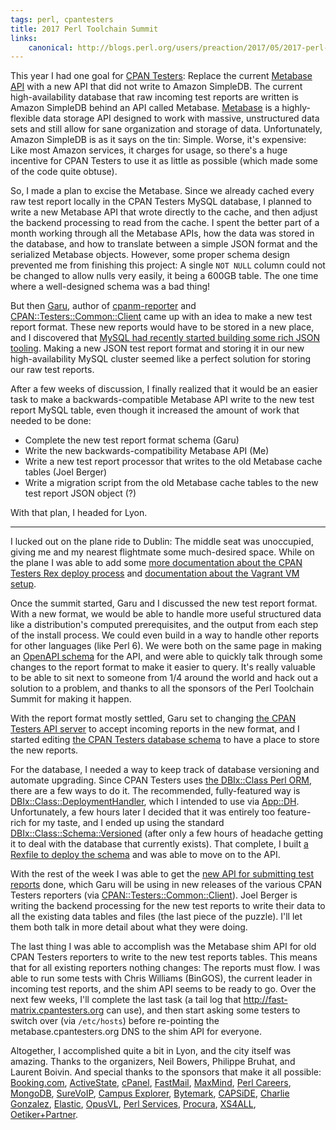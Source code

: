 ```yaml
---
tags: perl, cpantesters
title: 2017 Perl Toolchain Summit
links:
    canonical: http://blogs.perl.org/users/preaction/2017/05/2017-perl-toolchain-summit.html
---
```


This year I had one goal for [CPAN Testers](http://cpantesters.org):
Replace the current [Metabase API](http://metabase.cpantesters.org) with
a new API that did not write to Amazon SimpleDB. The current
high-availability database that raw incoming test reports are written is
Amazon SimpleDB behind an API called Metabase.
[Metabase](http://metacpan.org/pod/Metabase) is a highly-flexible data
storage API designed to work with massive, unstructured data sets and
still allow for sane organization and storage of data. Unfortunately,
Amazon SimpleDB is as it says on the tin: Simple. Worse, it's expensive:
Like most Amazon services, it charges for usage, so there's a huge
incentive for CPAN Testers to use it as little as possible (which made
some of the code quite obtuse).

So, I made a plan to excise the Metabase. Since we already cached every
raw test report locally in the CPAN Testers MySQL database, I planned to
write a new Metabase API that wrote directly to the cache, and then
adjust the backend processing to read from the cache. I spent the better
part of a month working through all the Metabase APIs, how the data was
stored in the database, and how to translate between a simple JSON
format and the serialized Metabase objects. However, some proper schema
design prevented me from finishing this project: A single `NOT NULL`
column could not be changed to allow nulls very easily, it being a 600GB
table. The one time where a well-designed schema was a bad thing!

But then [Garu](https://github.com/garu), author of
[cpanm-reporter](https://metacpan.org/pod/cpanm-reporter) and
[CPAN::Testers::Common::Client](https://metacpan.org/pod/CPAN::Testers::Common::Client)
came up with an idea to make a new test report format. These new reports
would have to be stored in a new place, and I discovered that [MySQL had
recently started building some rich JSON
tooling](https://dev.mysql.com/doc/refman/5.7/en/json.html). Making
a new JSON test report format and storing it in our new
high-availability MySQL cluster seemed like a perfect solution for
storing our raw test reports.

After a few weeks of discussion, I finally realized that it would be an
easier task to make a backwards-compatible Metabase API write to the new
test report MySQL table, even though it increased the amount of work
that needed to be done:

* Complete the new test report format schema (Garu)
* Write the new backwards-compatibility Metabase API (Me)
* Write a new test report processor that writes to the old Metabase
  cache tables (Joel Berger)
* Write a migration script from the old Metabase cache tables to the new
  test report JSON object (?)

With that plan, I headed for Lyon.

---

I lucked out on the plane ride to Dublin: The middle seat was
unoccupied, giving me and my nearest flightmate some much-desired space.
While on the plane I was able to add some [more documentation about the
CPAN Testers Rex deploy
process](https://github.com/cpan-testers/cpantesters-deploy/blob/master/Rexfile)
and [documentation about the Vagrant VM
setup](https://github.com/cpan-testers/cpantesters-deploy#cpantesters-deploy).

Once the summit started, Garu and I discussed the new test report
format. With a new format, we would be able to handle more useful
structured data like a distribution's computed prerequisites, and the
output from each step of the install process. We could even build in
a way to handle other reports for other languages (like Perl 6). We were
both on the same page in making an [OpenAPI schema](http://openapis.org)
for the API, and were able to quickly talk through some changes to the
report format to make it easier to query. It's really valuable to be
able to sit next to someone from 1/4 around the world and hack out
a solution to a problem, and thanks to all the sponsors of the Perl
Toolchain Summit for making it happen.

With the report format mostly settled, Garu set to changing [the CPAN
Testers API server](https://github.com/cpan-testers/cpantesters-api) to
accept incoming reports in the new format, and I started editing [the
CPAN Testers database
schema](https://github.com/cpan-testers/cpantesters-schema) to have
a place to store the new reports.

For the database, I needed a way to keep track of database versioning
and automate upgrading. Since CPAN Testers uses [the DBIx::Class Perl
ORM](http://metacpan.org/pod/DBIx::Class), there are a few ways to do
it. The recommended, fully-featured way is
[DBIx::Class::DeploymentHandler](http://metacpan.org/pod/DBIx::Class::DeploymentHandler),
which I intended to use via [App::DH](https://metacpan.org/pod/App::DH).
Unfortunately, a few hours later I decided that it was entirely too
feature-rich for my taste, and I ended up using the standard
[DBIx::Class::Schema::Versioned](https://metacpan.org/pod/DBIx::Class::Schema::Versioned)
(after only a few hours of headache getting it to deal with the database
that currently exists). That complete, I built [a Rexfile to deploy the
schema](https://github.com/cpan-testers/cpantesters-schema/blob/master/Rexfile)
and was able to move on to the API.

With the rest of the week I was able to get the [new API for submitting
test
reports](http://api.cpantesters.org/docs/?url=/v3#!/Report/v3_report_post)
done, which Garu will be using in new releases of the various CPAN
Testers reporters (via
[CPAN::Testers::Common::Client](https://metacpan.org/pod/CPAN::Testers::Common::Client)).
Joel Berger is writing the backend processing for the new test reports
to write their data to all the existing data tables and files (the last
piece of the puzzle). I'll let them both talk in more detail about what
they were doing.

The last thing I was able to accomplish was the Metabase shim API for
old CPAN Testers reporters to write to the new test reports tables. This
means that for all existing reporters nothing changes: The reports must
flow. I was able to run some tests with Chris Williams (BinGOS), the
current leader in incoming test reports, and the shim API seems to be
ready to go. Over the next few weeks, I'll complete the last task (a
tail log that <http://fast-matrix.cpantesters.org> can use), and then
start asking some testers to switch over (via `/etc/hosts`) before
re-pointing the metabase.cpantesters.org DNS to the shim API for
everyone.

Altogether, I accomplished quite a bit in Lyon, and the city itself was
amazing. Thanks to the organizers, Neil Bowers, Philippe Bruhat, and
Laurent Boivin. And special thanks to the sponsors that make it all
possible: [Booking.com](http://www.booking.com),
[ActiveState](http://www.activestate.com), [cPanel](https://cpanel.com),
[FastMail](https://www.fastmail.com),
[MaxMind](https://www.maxmind.com/en/home), [Perl
Careers](https://opensource.careers/perl-careers/),
[MongoDB](https://www.mongodb.com),
[SureVoIP](http://www.surevoip.co.uk), [Campus
Explorer](http://www.campusexplorer.com),
[Bytemark](https://www.bytemark.co.uk),
[CAPSiDE](http://capside.com/en/), [Charlie
Gonzalez](https://metacpan.org/author/ITCHARLIE),
[Elastic](https://www.elastic.co), [OpusVL](http://opusvl.com), [Perl
Services](http://www.perl-services.de/),
[Procura](https://www.procura.nl/), [XS4ALL](https://www.procura.nl/),
[Oetiker+Partner](http://www.oetiker.ch/).
